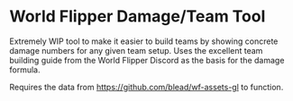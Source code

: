 # World Flipper Damage/Team Tool

Extremely WIP tool to make it easier to build teams by showing concrete damage numbers
for any given team setup. Uses the excellent team building guide from the World
Flipper Discord as the basis for the damage formula.

Requires the data from https://github.com/blead/wf-assets-gl to function.